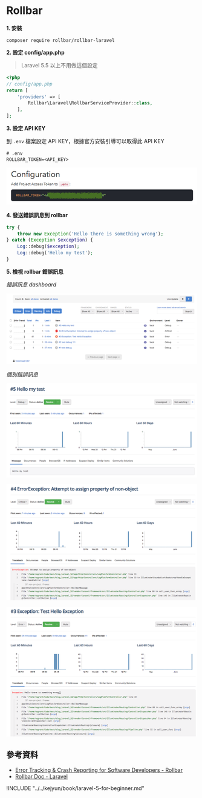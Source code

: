 # Rollbar

**1. 安裝**

```shell
composer require rollbar/rollbar-laravel
```

**2. 設定 config/app.php**

> Laravel 5.5 以上不用做這個設定

```php
<?php
// config/app.php
return [
    'providers' => [
        Rollbar\Laravel\RollbarServiceProvider::class,
    ],
];
```



**3. 設定 API KEY**

到 `.env` 檔案設定 API KEY，根據官方安裝引導可以取得此 API KEY

```shell
# .env
ROLLBAR_TOKEN=<API_KEY>
```

![Rollbar API KEY](./images/rollbar-api-key.png)

**4. 發送錯誤訊息到 rollbar**

```php
try {
    throw new Exception('Hello there is something wrong');
} catch (Exception $exception) {
    Log::debug($exception);
    Log::debug('Hello my test');
}
```

**5. 檢視 rollbar 錯誤訊息**

*錯誤訊息 dashboard*

![檢視 rollbar 錯誤訊息](./images/rollbar-dashboard-all-log.png)

*個別錯誤訊息*

![rollbar 錯誤訊息](./images/rollbar-debug-log.png)

![rollbar 錯誤訊息](./images/rollbar-error-exception-log.png)

![rollbar 錯誤訊息](./images/rollbar-exception-log.png)




## 參考資料
* [Error Tracking & Crash Reporting for Software Developers - Rollbar](https://rollbar.com/)
* [Rollbar Doc - Laravel](https://docs.rollbar.com/docs/laravel)


!INCLUDE "../../kejyun/book/laravel-5-for-beginner.md"
